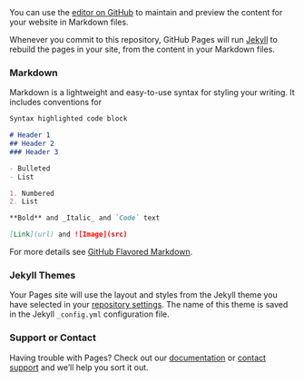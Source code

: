 
<head>  <script>
!function(t,e,n,s,a,c,i,o,p){t.AppsFlyerSdkObject=a,t.AF=t.AF||function(){(t.AF.q=t.AF.q||[]).push([Date.now()].concat(Array.prototype.slice.call(arguments)))},t.AF.id=t.AF.id||i,t.AF.plugins={},o=e.createElement(n),p=e.getElementsByTagName(n)[0],o.async=1,o.src="https://websdk.appsflyer.com?"+(c.length>0?"st="+c.split(",").sort().join(",")+"&":"")+(i.length>0?"af_id="+i:""),p.parentNode.insertBefore(o,p)}(window,document,"script",0,"AF","banners",{banners: {key: "8924ee35-106c-4cd3-94fc-313b00a45d0a"}})
AF('banners', 'showBanner')
</script></head
## Welcome to GitHub Pages

You can use the [editor on GitHub](https://github.com/pgopina4/test-pages/edit/gh-pages/index.md) to maintain and preview the content for your website in Markdown files.

Whenever you commit to this repository, GitHub Pages will run [Jekyll](https://jekyllrb.com/) to rebuild the pages in your site, from the content in your Markdown files.

### Markdown

Markdown is a lightweight and easy-to-use syntax for styling your writing. It includes conventions for

```markdown
Syntax highlighted code block

# Header 1
## Header 2
### Header 3

- Bulleted
- List

1. Numbered
2. List

**Bold** and _Italic_ and `Code` text

[Link](url) and ![Image](src)
```

For more details see [GitHub Flavored Markdown](https://guides.github.com/features/mastering-markdown/).

### Jekyll Themes

Your Pages site will use the layout and styles from the Jekyll theme you have selected in your [repository settings](https://github.com/pgopina4/test-pages/settings). The name of this theme is saved in the Jekyll `_config.yml` configuration file.

### Support or Contact

Having trouble with Pages? Check out our [documentation](https://docs.github.com/categories/github-pages-basics/) or [contact support](https://support.github.com/contact) and we’ll help you sort it out.

